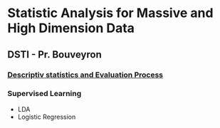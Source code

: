 # Statistic Analysis for Massive and High Dimension Data
## DSTI - Pr. Bouveyron

### [Descriptiv statistics and Evaluation Process](/DescriptivStatistics.pdf)
### Supervised Learning
* LDA
* Logistic Regression

